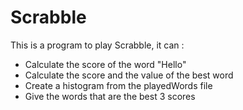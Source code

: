 # Scrabble
This is a program to play Scrabble, it can :
  - Calculate the score of the word "Hello"
  - Calculate the score and the value of the best word
  - Create a histogram from the playedWords file
  - Give the words that are the best 3 scores
